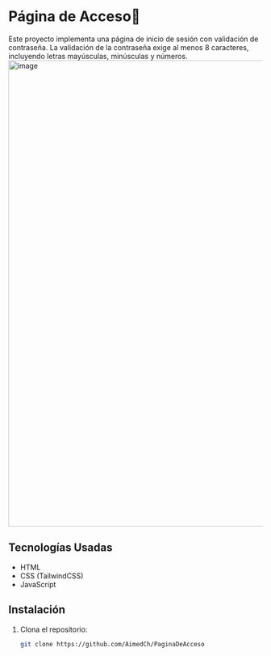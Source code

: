 # Página de Acceso🔐

Este proyecto implementa una página de inicio de sesión con validación de contraseña. La validación de la contraseña exige al menos 8 caracteres, incluyendo letras mayúsculas, minúsculas y números.
<img width="922" alt="image" src="https://github.com/user-attachments/assets/463ae38b-ebe9-4a9f-8c0a-bb541b3bc672" />


## Tecnologías Usadas

- HTML
- CSS (TailwindCSS)
- JavaScript

## Instalación

1. Clona el repositorio:
   ```bash
   git clone https://github.com/AimedCh/PaginaDeAcceso

